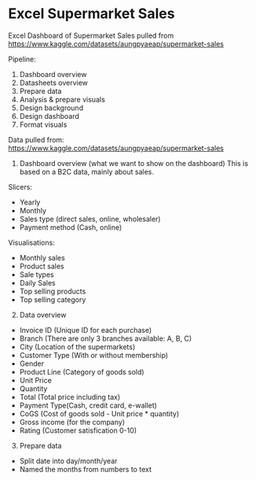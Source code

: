 # Excel Supermarket Sales
 Excel Dashboard of Supermarket Sales pulled from https://www.kaggle.com/datasets/aungpyaeap/supermarket-sales

Pipeline:
1. Dashboard overview
2. Datasheets overview
3. Prepare data
4. Analysis & prepare visuals
5. Design background
6. Design dashboard
7. Format visuals

Data pulled from: https://www.kaggle.com/datasets/aungpyaeap/supermarket-sales

1. Dashboard overview (what we want to show on the dashboard)
This is based on a B2C data, mainly about sales.

Slicers:
- Yearly 
- Monthly
- Sales type (direct sales, online, wholesaler)
- Payment method (Cash, online)

Visualisations:
- Monthly sales
- Product sales
- Sale types
- Daily Sales
- Top selling products
- Top selling category

2. Data overview
- Invoice ID (Unique ID for each purchase)
- Branch (There are only 3 branches available: A, B, C)
- City (Location of the supermarkets)
- Customer Type (With or without membership)
- Gender
- Product Line (Category of goods sold)
- Unit Price
- Quantity
- Total (Total price including tax)
- Payment Type(Cash, credit card, e-wallet)
- CoGS (Cost of goods sold - Unit price * quantity)
- Gross income (for the company)
- Rating (Customer satisfication 0-10)

3. Prepare data
- Split date into day/month/year
- Named the months from numbers to text